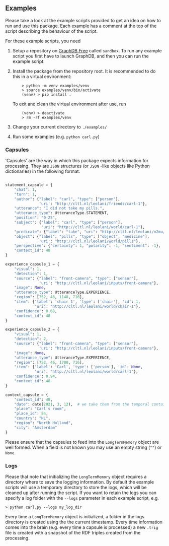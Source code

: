 ## Examples

Please take a look at the example scripts provided to get an idea on how to run and use this package. Each example has a
comment at the top of the script describing the behaviour of the script.

For these example scripts, you need

1. Setup a repository on [GraphDB Free](http://graphdb.ontotext.com/) called `sandbox`. To run any example script you first
   have to launch GraphDB, and then you can run the example script.

1. Install the package from the repository root. It is recommended to do this in a virtual environment:
   ```shell
       > python -m venv examples/venv
       > source examples/venv/bin/activate
       (venv) > pip install .
   ```
   To exit and clean the virtual environment after use, run
   ```shell
       (venv) > deactivate
       > rm -rf examples/venv
   ```

1. Change your current directory to `./examples/`

1. Run some examples (e.g. `python carl.py`)

### Capsules

'Capsules' are the way in which this package expects information for processing. They are `JSON` structures (or `JSON`
-like objects like Python dictionaries) in the following format:

```python

statement_capsule = {
    "chat": 1,
    "turn": 1,
    "author": {"label": "carl", "type": ["person"],
               'uri': "http://cltl.nl/leolani/friends/carl-1"},
    "utterance": "I did not take my pills.",
    "utterance_type": UtteranceType.STATEMENT,
    "position": "0-25",
    "subject": {"label": "carl", "type": ["person"],
                'uri': "http://cltl.nl/leolani/world/carl-1"},
    "predicate": {"label": "take", "uri": "http://cltl.nl/leolani/n2mu/take"},
    "object": {"label": "pills", "type": ["object", "medicine"],
               'uri': "http://cltl.nl/leolani/world/pills"},
    "perspective": {"certainty": 1, "polarity": -1, "sentiment": -1},
    "context_id": 48
}

experience_capsule_1 = {
    "visual": 1,
    "detection": 1,
    "source": {"label": "front-camera", "type": ["sensor"],
               'uri': "http://cltl.nl/leolani/inputs/front-camera"},
    "image": None,
    "utterance_type": UtteranceType.EXPERIENCE,
    "region": [752, 46, 1148, 716],
    "item": {'label': 'chair 1', 'type': ['chair'], 'id': 1,
             'uri': "http://cltl.nl/leolani/world/chair-1"},
    'confidence': 0.68,
    "context_id": 48
}

experience_capsule_2 = {
    "visual": 1,
    "detection": 2,
    "source": {"label": "front-camera", "type": ["sensor"],
               'uri': "http://cltl.nl/leolani/inputs/front-camera"},
    "image": None,
    "utterance_type": UtteranceType.EXPERIENCE,
    "region": [752, 46, 1700, 716],
    "item": {'label': 'Carl', 'type': ['person'], 'id': None,
             'uri': "http://cltl.nl/leolani/world/carl-1"},
    'confidence': 0.94,
    "context_id": 48
}

context_capsule = {
    "context_id": 48,
    "date": date(2021, 3, 12),  # we take them from the temporal container of scenario
    "place": "Carl's room",
    "place_id": 84,
    "country": "NL",
    "region": "North Holland",
    "city": "Amsterdam"
}

```

Please ensure that the capsules to feed into the ``LongTermMemory`` object are well formed. When a field is not known
you may use an empty string (``""``) or ``None``.

### Logs

Please that note that initializing the ``LongTermMemory`` object requires a directory where to save the logging
information. By default the example scripts will use a temporary directory to store the logs, which will be cleaned
up after running the script. If you want to retain the logs you can specify a log folder with the `--logs` parameter
in each example script, e.g.

```shell
> python carl.py --logs my_log_dir
```

Every time a ``LongTermMemory`` object is initialized, a folder in the logs directory is created using the the current
timestamp. Every time information comes into the brain (e.g. every time a capsule is processed) a new ``.trig`` file is
created with a snapshot of the RDF triples created from the processing. 